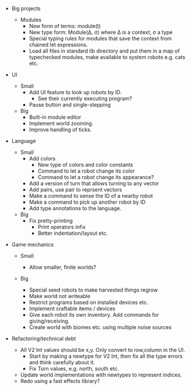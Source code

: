 - Big projects
    - Modules
        - New form of terms: module(t)
        - New type form: Module(Δ, σ) where Δ is a context, σ a type
        - Special typing rules for modules that save the context from
          chained let expressions.
        - Load all files in standard lib directory and put them in a map
          of typechecked modules, make available to system robots
          e.g. cats etc.

- UI
    - Small
        - Add UI feature to look up robots by ID.
            - See their currently executing program?
        - Pause button and single-stepping
    - Big
        - Built-in module editor
        - Implement world zooming.
        - Improve handling of ticks.

- Language
    - Small
        - Add colors
            - New type of colors and color constants
            - Command to let a robot change its color
            - Command to let a robot change its appearance?
        - Add a version of turn that allows turning to any vector
        - Add pairs, use pair to reprsent vectors
        - Make a command to sense the ID of a nearby robot
        - Make a command to pick up another robot by ID
        - Add type annotations to the language.
    - Big
        - Fix pretty-printing
            - Print operators infix
            - Better indentation/layout etc.

- Game mechanics
    - Small
        - Allow smaller, finite worlds?

    - Big
        - Special seed robots to make harvested things regrow
        - Make world not writeable
        - Restrict programs based on installed devices etc.
        - Implement craftable items / devices
        - Give each robot its own inventory.  Add commands for giving/receiving.
        - Create world with biomes etc. using multiple noise sources

- Refactoring/technical debt
    - All V2 Int values should be x,y.  Only convert to row,column in
      the UI.
        - Start by making a newtype for V2 Int, then fix all the type
          errors and think carefully about it.
        - Fix Turn values, e.g. north, south etc.
    - Update world implementations with newtypes to represent indices.
    - Redo using a fast effects library?
